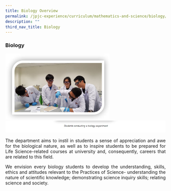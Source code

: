 ```yaml
---
title: Biology Overview
permalink: /jpjc-experience/curriculum/mathematics-and-science/biology/
description: ""
third_nav_title: Biology
---
```

### **Biology**

<img src="/images/BioExperiment.jpg" 
     style="width:65%">
![](/images/BioExperiment%20caption.jpg)
<p align=justify>
The department aims to instil in students a sense of appreciation and awe for the biological nature, as well as to inspire students to be prepared for Life Science-related courses at university and, consequently, careers that are related to this field.</p>
<p align=justify>
We envision every biology students to develop the understanding, skills, ethics and attitudes relevant to the Practices of Science- understanding the nature of scientific knowledge; demonstrating science inquiry skills; relating science and society.</p>